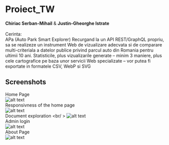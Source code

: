 # Proiect_TW
**Chiriac Serban-Mihail** & **Justin-Gheorghe Istrate** <br/>
<br/>
Cerinta: <br/>
APa (Auto Park Smart Explorer)
Recurgand la un API REST/GraphQL propriu, sa se realizeze un instrument Web de vizualizare adecvata si de comparare multi-criteriala a datelor publice privind parcul auto din Romania pentru ultimii 10 ani. Statisticile, plus vizualizarile generate – minim 3 maniere, plus cele cartografice pe baza unor servicii Web specializate – vor putea fi exportate in formatele CSV, WebP si SVG
<br /> 

## Screenshots
Home Page <br/>
![alt text](https://github.com/seerbann/Proiect_TW/blob/main/screenshots/HomePage.PNG)
<br/>
Responsivness of the home page <br />
![alt text](https://github.com/seerbann/Proiect_TW/blob/main/screenshots/LittleHomePage.PNG)
<br/>
Document exploration <br/ >
![alt text](https://github.com/seerbann/Proiect_TW/blob/main/screenshots/CSVexploration.PNG)
<br/>
Admin login <br />
![alt text](https://github.com/seerbann/Proiect_TW/blob/main/screenshots/AdminLogin.PNG)
<br/>
About Page <br/>
![alt text](https://github.com/seerbann/Proiect_TW/blob/main/screenshots/AboutPage.PNG)
<br/>
